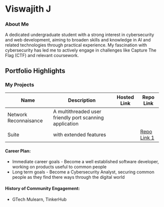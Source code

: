 # Viswajith J

### About Me

A dedicated undergraduate student with a strong interest in cybersecurity and web development, aiming to broaden skills and knowledge in AI and related technologies
through practical experience. My fascination with cybersecurity has led me to actively engage in challenges like Capture The Flag (CTF) and relevant coursework.


## Portfolio Highlights

### My Projects

| Name                 | Description                                                               | Hosted Link                              | Repo Link                                                      |
|----------------------|---------------------------------------------------------------------------|------------------------------------------|----------------------------------------------------------------|
| Network Reconnaisance| A multithreaded user friendly port scanning application
| Suite                | with extended features                                                    |                                          | [Repo Link 1](https://github.com/ViswajithJ/network-reconnaissance-suite)             |

#### Career Plan:

- Immediate career goals - Become a well established software developer, working on products useful to common people
- Long term goals - Become a Cybersecurity Analyst, securing common people as they find there ways through the digital world
  
#### History of Community Engagement:

-  GTech Mulearn, TinkerHub
